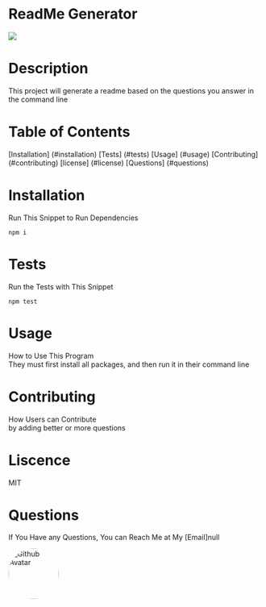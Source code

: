 
  # ReadMe Generator

  ![](https://img.shields.io/badge/License-MIT-important)

  # Description
  This project will generate a readme based on the questions you answer in the command line 

  # Table of Contents
  [Installation] (#installation)
  [Tests] (#tests)
  [Usage] (#usage)
  [Contributing] (#contributing)
  [license] (#license)
  [Questions] (#questions)

 # Installation
 Run This Snippet to Run Dependencies 

  ```
  npm i  
  ```

 # Tests
 Run the Tests with This Snippet
 ```
 npm test
 ```

 # Usage
 How to Use This Program <br />
 They must first install all packages, and then run it in their command line 

 # Contributing
 How Users can Contribute <br />
 by adding better or more questions 

 # Liscence <br />
 MIT

# Questions
If You Have any Questions, You can Reach Me at My [Email]null

<img src="https://avatars3.githubusercontent.com/u/57017788?v=4" alt="Github Avatar" style="border-radius:50px" width="100px"/>
